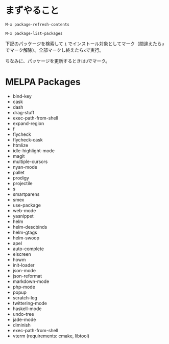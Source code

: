 # まずやること

`M-x package-refresh-contents`

`M-x package-list-packages`

下記のパッケージを検索して `i` でインストール対象としてマーク（間違えたら`u`でマーク解除）。全部マークし終えたら`x`で実行。

ちなみに、パッケージを更新するときは`U`でマーク。

# MELPA Packages

- bind-key
- cask
- dash
- drag-stuff
- exec-path-from-shell
- expand-region
- f
- flycheck
- flycheck-cask
- htmlize
- idle-highlight-mode
- magit
- multiple-cursors
- nyan-mode
- pallet
- prodigy
- projectile
- s
- smartparens
- smex
- use-package
- web-mode
- yasnippet
- helm
- helm-descbinds
- helm-gtags
- helm-swoop
- apel
- auto-complete
- elscreen
- howm
- init-loader
- json-mode
- json-reformat
- markdown-mode
- php-mode
- popup
- scratch-log
- twittering-mode
- haskell-mode
- undo-tree
- jade-mode
- diminish
- exec-path-from-shell
- vterm (requirements: cmake, libtool)
